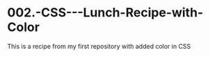 # 002.-CSS---Lunch-Recipe-with-Color
This is a recipe from my first repository with added color in CSS
